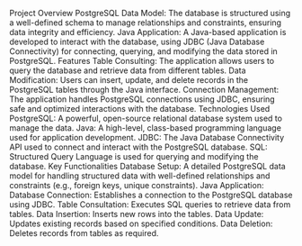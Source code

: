 Project Overview
PostgreSQL Data Model: The database is structured using a well-defined schema to manage relationships and constraints, ensuring data integrity and efficiency.
Java Application: A Java-based application is developed to interact with the database, using JDBC (Java Database Connectivity) for connecting, querying, and modifying the data stored in PostgreSQL.
Features
Table Consulting: The application allows users to query the database and retrieve data from different tables.
Data Modification: Users can insert, update, and delete records in the PostgreSQL tables through the Java interface.
Connection Management: The application handles PostgreSQL connections using JDBC, ensuring safe and optimized interactions with the database.
Technologies Used
PostgreSQL: A powerful, open-source relational database system used to manage the data.
Java: A high-level, class-based programming language used for application development.
JDBC: The Java Database Connectivity API used to connect and interact with the PostgreSQL database.
SQL: Structured Query Language is used for querying and modifying the database.
Key Functionalities
Database Setup:
A detailed PostgreSQL data model for handling structured data with well-defined relationships and constraints (e.g., foreign keys, unique constraints).
Java Application:
Database Connection: Establishes a connection to the PostgreSQL database using JDBC.
Table Consultation: Executes SQL queries to retrieve data from tables.
Data Insertion: Inserts new rows into the tables.
Data Update: Updates existing records based on specified conditions.
Data Deletion: Deletes records from tables as required.
